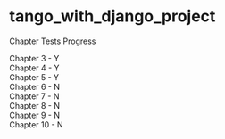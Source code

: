 # tango_with_django_project

Chapter Tests Progress

Chapter 3  - Y  
Chapter 4  - Y  
Chapter 5  - Y  
Chapter 6  - N  
Chapter 7  - N  
Chapter 8  - N  
Chapter 9  - N  
Chapter 10 - N  